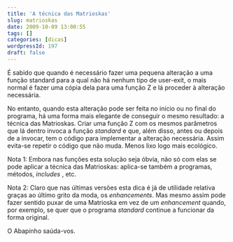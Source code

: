 ```yaml
---
title: 'A técnica das Matrioskas'
slug: matrioskas
date: 2009-10-09 13:00:55
tags: []
categories: [dicas]
wordpressId: 197
draft: false
---
```

É sabido que quando é necessário fazer uma pequena alteração a uma função standard para a qual não há nenhum tipo de user-exit, o mais normal é fazer uma cópia dela para uma função Z e lá proceder à alteração necessária.

No entanto, quando esta alteração pode ser feita no início ou no final do programa, há uma forma mais elegante de conseguir o mesmo resultado: a técnica das Matrioskas. Criar uma função Z com os mesmos parâmetros que lá dentro invoca a função _standard_ e que, além disso, antes ou depois de a invocar, tem o código para implementar a alteração necessária. Assim evita-se repetir o código que não muda. Menos lixo logo mais ecológico.

Nota 1: Embora nas funções esta solução seja óbvia, não só com elas se pode aplicar a técnica das Matrioskas: aplica-se também a programas, métodos, _includes_ , etc.

Nota 2: Claro que nas últimas versões esta dica é já de utilidade relativa graças ao último grito da moda, os _enhancements_. Mas mesmo assim pode fazer sentido puxar de uma Matrioska em vez de um _enhancement_ quando, por exemplo, se quer que o programa _standard_ continue a funcionar da forma original.

O Abapinho saúda-vos.
